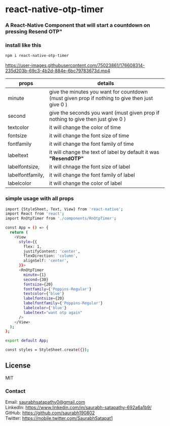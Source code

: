 # react-native-otp-timer

### A React-Native Component that will start a countdown on pressing Resend OTP"

### install like this

```sh
npm i react-native-otp-timer
```

https://user-images.githubusercontent.com/75023861/176608314-235d203b-69c3-4b2d-884e-6bc79783673d.mp4

| props            | details                                                                                        |
| ---------------- | ---------------------------------------------------------------------------------------------- |
| minute           | give the minutes you want for countdown (must given prop if nothing to give then just give 0 ) |
| second           | give the seconds you want (must given prop if nothing to give then just give 0 )               |
| textcolor        | it will change the color of time                                                               |
| fontsize         | it will change the font size of time                                                           |
| fontfamily       | it will change the font family of time                                                         |
| labeltext        | it will change the text of label by default it was **"ResendOTP"**                             |
| labelfontsize,   | it will chnage the font size of label                                                          |
| labelfontfamily, | it will change the font family of label                                                        |
| labelcolor       | it will change the color of label                                                              |

### simple usage with all props

```sh
import {StyleSheet, Text, View} from 'react-native';
import React from 'react';
import RnOtpTimer from './components/RnOtpTimer';

const App = () => {
  return (
    <View
      style={{
        flex: 1,
        justifyContent: 'center',
        flexDirection: 'column',
        alignSelf: 'center',
      }}>
      <RnOtpTimer
        minute={1}
        second={30}
        fontsize={20}
        fontfamily={'Poppins-Regular'}
        textcolor={'blue'}
        labelfontsize={20}
        labelfontfamily={'Poppins-Regular'}
        labelcolor={'blue'}
        labeltext="want otp again"
      />
    </View>
  );
};

export default App;

const styles = StyleSheet.create({});
```

## License

MIT

### Contact

Email: saurabhsatapathy0@gmail.com<br>
LinkedIn: https://www.linkedin.com/in/saurabh-satapathy-692a6a1b9/<br>
GitHub: https://github.com/saurabh190802 <br>
Twitter: https://mobile.twitter.com/SaurabhSatapat1
